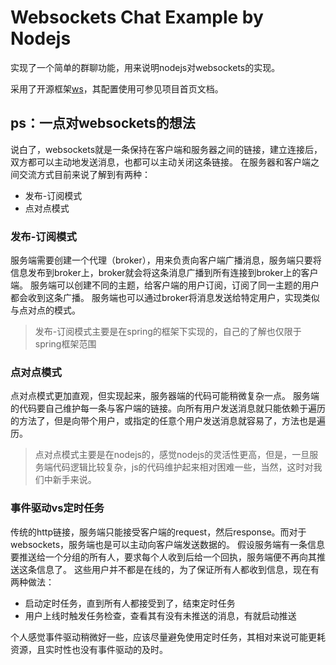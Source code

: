 # Websockets Chat Example by Nodejs

实现了一个简单的群聊功能，用来说明nodejs对websockets的实现。

采用了开源框架[ws](https://github.com/websockets/ws)，其配置使用可参见项目首页文档。

## ps：一点对websockets的想法

说白了，websockets就是一条保持在客户端和服务器之间的链接，建立连接后，双方都可以主动地发送消息，也都可以主动关闭这条链接。
在服务器和客户端之间交流方式目前来说了解到有两种：

- 发布-订阅模式
- 点对点模式

### 发布-订阅模式

服务端需要创建一个代理（broker），用来负责向客户端广播消息，服务端只要将信息发布到broker上，broker就会将这条消息广播到所有连接到broker上的客户端。
服务端可以创建不同的主题，给客户端的用户订阅，订阅了同一主题的用户都会收到这条广播。
服务端也可以通过broker将消息发送给特定用户，实现类似与点对点的模式。
> 发布-订阅模式主要是在spring的框架下实现的，自己的了解也仅限于spring框架范围

### 点对点模式

点对点模式更加直观，但实现起来，服务器端的代码可能稍微复杂一点。
服务端的代码要自己维护每一条与客户端的链接。向所有用户发送消息就只能依赖于遍历的方法了，但是向带个用户，或指定的任意个用户发送消息就容易了，方法也是遍历。
> 点对点模式主要是在nodejs的，感觉nodejs的灵活性更高，但是，一旦服务端代码逻辑比较复杂，js的代码维护起来相对困难一些，当然，这时对我们中新手来说。

### 事件驱动vs定时任务

传统的http链接，服务端只能接受客户端的request，然后response。而对于websockets，服务端也是可以主动向客户端发送数据的。
假设服务端有一条信息要推送给一个分组的所有人，要求每个人收到后给一个回执，服务端便不再向其推送这条信息了。
这些用户并不都是在线的，为了保证所有人都收到信息，现在有两种做法：

- 启动定时任务，直到所有人都接受到了，结束定时任务
- 用户上线时触发任务检查，查看其有没有未推送的消息，有就启动推送

个人感觉事件驱动稍微好一些，应该尽量避免使用定时任务，其相对来说可能更耗资源，且实时性也没有事件驱动的及时。